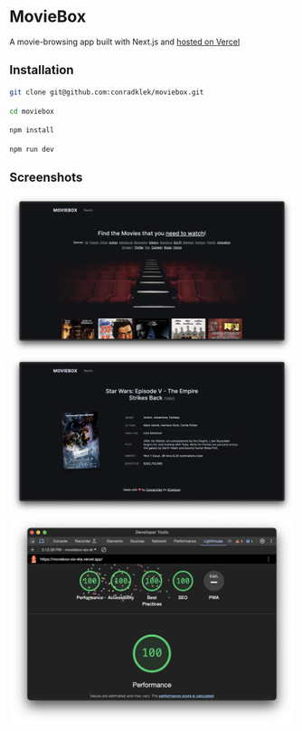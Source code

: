 # MovieBox

A movie-browsing app built with Next.js and [hosted on Vercel](https://moviebox-six-eta.vercel.app/)

## Installation

```bash
git clone git@github.com:conradklek/moviebox.git

cd moviebox

npm install

npm run dev
```

## Screenshots

![Landing Page](https://github.com/conradklek/moviebox/blob/main/public/screenshots/movies.png?raw=true)
![Details Page](https://github.com/conradklek/moviebox/blob/main/public/screenshots/movie_detail.png?raw=true)
![Lighthouse Score](https://github.com/conradklek/moviebox/blob/main/public/screenshots/lighthouse.png?raw=true)
